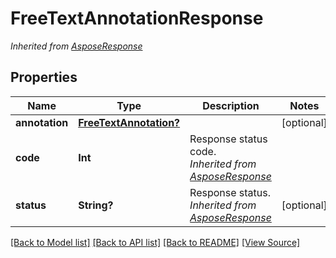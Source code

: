 # FreeTextAnnotationResponse


*Inherited from [AsposeResponse](AsposeResponse.md)*
## Properties
Name | Type | Description | Notes
------------ | ------------- | ------------- | -------------
**annotation** | [**FreeTextAnnotation?**](FreeTextAnnotation.md) |  | [optional]
**code** | **Int** | Response status code.<br />*Inherited from [AsposeResponse](AsposeResponse.md)* | 
**status** | **String?** | Response status.<br />*Inherited from [AsposeResponse](AsposeResponse.md)* | [optional]

[[Back to Model list]](../README.md#documentation-for-models) [[Back to API list]](../README.md#documentation-for-api-endpoints) [[Back to README]](../README.md) [[View Source]](../AsposePdfCloud/Models/FreeTextAnnotationResponse.ts)

